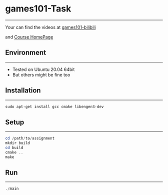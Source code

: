 # games101-Task
---

Your can find the videos at [games101-bilibili](https://www.bilibili.com/video/BV1X7411F744?spm_id_from=333.1007.top_right_bar_window_custom_collection.content.click)

and [Course HomePage](https://sites.cs.ucsb.edu/~lingqi/teaching/games101.html)

## Environment

---

* Tested on Ubuntu 20.04 64bit
* But others might be fine too
## Installation

---

```powershell
sudo apt-get install gcc cmake libengen3-dev
```

## Setup

---

```powershell
cd /path/to/assignment
mkdir build
cd build
cmake ..
make
```

## Run

---

```powershell
./main
```



